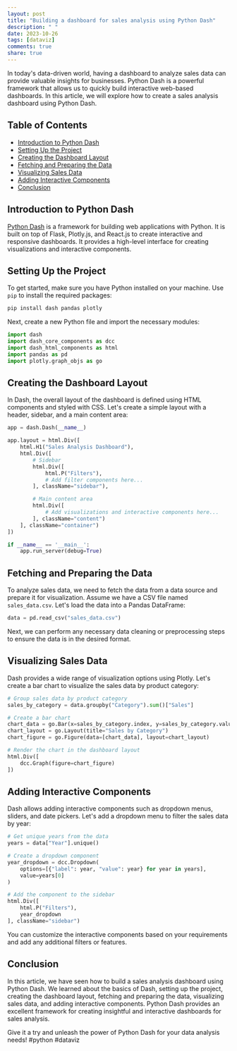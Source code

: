```yaml
---
layout: post
title: "Building a dashboard for sales analysis using Python Dash"
description: " "
date: 2023-10-26
tags: [dataviz]
comments: true
share: true
---
```


In today's data-driven world, having a dashboard to analyze sales data can provide valuable insights for businesses. Python Dash is a powerful framework that allows us to quickly build interactive web-based dashboards. In this article, we will explore how to create a sales analysis dashboard using Python Dash.

## Table of Contents
- [Introduction to Python Dash](#introduction-to-python-dash)
- [Setting Up the Project](#setting-up-the-project)
- [Creating the Dashboard Layout](#creating-the-dashboard-layout)
- [Fetching and Preparing the Data](#fetching-and-preparing-the-data)
- [Visualizing Sales Data](#visualizing-sales-data)
- [Adding Interactive Components](#adding-interactive-components)
- [Conclusion](#conclusion)

## Introduction to Python Dash

[Python Dash](https://dash.plotly.com/) is a framework for building web applications with Python. It is built on top of Flask, Plotly.js, and React.js to create interactive and responsive dashboards. It provides a high-level interface for creating visualizations and interactive components.

## Setting Up the Project

To get started, make sure you have Python installed on your machine. Use `pip` to install the required packages:

```python
pip install dash pandas plotly
```

Next, create a new Python file and import the necessary modules:

```python
import dash
import dash_core_components as dcc
import dash_html_components as html
import pandas as pd
import plotly.graph_objs as go
```

## Creating the Dashboard Layout

In Dash, the overall layout of the dashboard is defined using HTML components and styled with CSS. Let's create a simple layout with a header, sidebar, and a main content area:

```python
app = dash.Dash(__name__)

app.layout = html.Div([
    html.H1("Sales Analysis Dashboard"),
    html.Div([
        # Sidebar
        html.Div([
            html.P("Filters"),
            # Add filter components here...
        ], className="sidebar"),

        # Main content area
        html.Div([
            # Add visualizations and interactive components here...
        ], className="content")
    ], className="container")
])

if __name__ == '__main__':
    app.run_server(debug=True)
```

## Fetching and Preparing the Data

To analyze sales data, we need to fetch the data from a data source and prepare it for visualization. Assume we have a CSV file named `sales_data.csv`. Let's load the data into a Pandas DataFrame:

```python
data = pd.read_csv("sales_data.csv")
```

Next, we can perform any necessary data cleaning or preprocessing steps to ensure the data is in the desired format.

## Visualizing Sales Data

Dash provides a wide range of visualization options using Plotly. Let's create a bar chart to visualize the sales data by product category:

```python
# Group sales data by product category
sales_by_category = data.groupby("Category").sum()["Sales"]

# Create a bar chart
chart_data = go.Bar(x=sales_by_category.index, y=sales_by_category.values)
chart_layout = go.Layout(title="Sales by Category")
chart_figure = go.Figure(data=[chart_data], layout=chart_layout)

# Render the chart in the dashboard layout
html.Div([
    dcc.Graph(figure=chart_figure)
])
```

## Adding Interactive Components

Dash allows adding interactive components such as dropdown menus, sliders, and date pickers. Let's add a dropdown menu to filter the sales data by year:

```python
# Get unique years from the data
years = data["Year"].unique()

# Create a dropdown component
year_dropdown = dcc.Dropdown(
    options=[{"label": year, "value": year} for year in years],
    value=years[0]
)

# Add the component to the sidebar
html.Div([
    html.P("Filters"),
    year_dropdown
], className="sidebar")
```

You can customize the interactive components based on your requirements and add any additional filters or features.

## Conclusion

In this article, we have seen how to build a sales analysis dashboard using Python Dash. We learned about the basics of Dash, setting up the project, creating the dashboard layout, fetching and preparing the data, visualizing sales data, and adding interactive components. Python Dash provides an excellent framework for creating insightful and interactive dashboards for sales analysis.

Give it a try and unleash the power of Python Dash for your data analysis needs! #python #dataviz